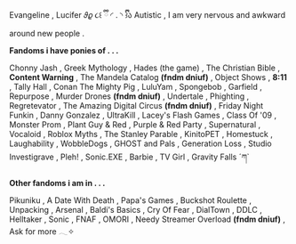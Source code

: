 Evangeline , Lucifer 𝜗𝜚 
૮꒰ ྀི ◜ . ◝  ྀི꒱ა   Autistic , I am very nervous and awkward around new people . 

**Fandoms i have ponies of . . .**

Chonny Jash , Greek Mythology , Hades (the game) , The Christian Bible , **Content Warning** , The Mandela Catalog **(fndm dniuf)** , Object Shows , **8:11** , Tally Hall , Conan The Mighty Pig , LuluYam , Spongebob , Garfield , Repurpose , Murder Drones **(fndm dniuf)** , Undertale , Phighting , Regretevator , The Amazing Digital Circus **(fndm dniuf)** , Friday Night Funkin , Danny Gonzalez , UltraKill , Lacey's Flash Games , Class Of '09 , Monster Prom , Plant Guy & Red , Purple & Red Party , Supernatural , Vocaloid , Roblox Myths , The Stanley Parable , KinitoPET , Homestuck , Laughability , WobbleDogs , GHOST and Pals , Generation Loss , Studio Investigrave , Pleh! , Sonic.EXE , Barbie , TV Girl , Gravity Falls ´ཀ`

**Other fandoms i am in . . .**

Pikuniku , A Date With Death , Papa's Games , Buckshot Roulette , Unpacking , Arsenal , Baldi's Basics , Cry Of Fear , DialTown , DDLC , Helltaker , Sonic , FNAF , OMORI , Needy Streamer Overload **(fndm dniuf)** , Ask for more 𓂃✧
